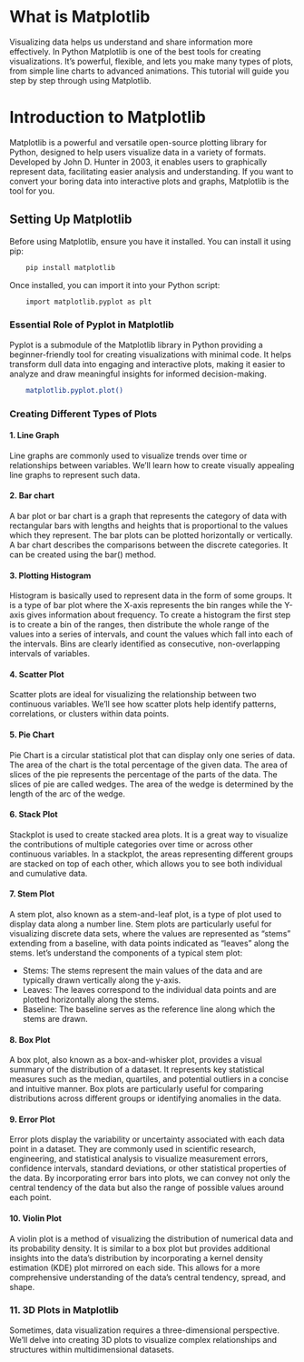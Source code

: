# What is Matplotlib
Visualizing data helps us understand and share information more effectively. In Python Matplotlib is one of the best tools for creating visualizations. It’s powerful, flexible, and lets you make many types of plots, from simple line charts to advanced animations. This tutorial will guide you step by step through using Matplotlib.

# Introduction to Matplotlib
Matplotlib is a powerful and versatile open-source plotting library for Python, designed to help users visualize data in a variety of formats. Developed by John D. Hunter in 2003, it enables users to graphically represent data, facilitating easier analysis and understanding. If you want to convert your boring data into interactive plots and graphs, Matplotlib is the tool for you.

## Setting Up Matplotlib
Before using Matplotlib, ensure you have it installed. You can install it using pip:

```bash
    pip install matplotlib
```

Once installed, you can import it into your Python script:

```bash
    import matplotlib.pyplot as plt
```

### Essential Role of Pyplot in Matplotlib
Pyplot is a submodule of the Matplotlib library in Python providing a beginner-friendly tool for creating visualizations with minimal code. It helps transform dull data into engaging and interactive plots, making it easier to analyze and draw meaningful insights for informed decision-making.

```bash
    matplotlib.pyplot.plot()
```

### Creating Different Types of Plots

#### 1. Line Graph
Line graphs are commonly used to visualize trends over time or relationships between variables. We’ll learn how to create visually appealing line graphs to represent such data.

#### 2. Bar chart
A bar plot or bar chart is a graph that represents the category of data with rectangular bars with lengths and heights that is proportional to the values which they represent. The bar plots can be plotted horizontally or vertically. A bar chart describes the comparisons between the discrete categories. It can be created using the bar() method.

#### 3. Plotting Histogram
Histogram is basically used to represent data in the form of some groups. It is a type of bar plot where the X-axis represents the bin ranges while the Y-axis gives information about frequency. To create a histogram the first step is to create a bin of the ranges, then distribute the whole range of the values into a series of intervals, and count the values which fall into each of the intervals. Bins are clearly identified as consecutive, non-overlapping intervals of variables.

#### 4. Scatter Plot
Scatter plots are ideal for visualizing the relationship between two continuous variables. We’ll see how scatter plots help identify patterns, correlations, or clusters within data points.

#### 5. Pie Chart
Pie Chart is a circular statistical plot that can display only one series of data. The area of the chart is the total percentage of the given data. The area of slices of the pie represents the percentage of the parts of the data. The slices of pie are called wedges. The area of the wedge is determined by the length of the arc of the wedge.

#### 6. Stack Plot
Stackplot is used to create stacked area plots. It is a great way to visualize the contributions of multiple categories over time or across other continuous variables. In a stackplot, the areas representing different groups are stacked on top of each other, which allows you to see both individual and cumulative data.

#### 7. Stem Plot
A stem plot, also known as a stem-and-leaf plot, is a type of plot used to display data along a number line. Stem plots are particularly useful for visualizing discrete data sets, where the values are represented as “stems” extending from a baseline, with data points indicated as “leaves” along the stems. let’s understand the components of a typical stem plot:

* Stems: The stems represent the main values of the data and are typically drawn vertically along the y-axis.
* Leaves: The leaves correspond to the individual data points and are plotted horizontally along the stems.
* Baseline: The baseline serves as the reference line along which the stems are drawn.

#### 8. Box Plot
A box plot, also known as a box-and-whisker plot, provides a visual summary of the distribution of a dataset. It represents key statistical measures such as the median, quartiles, and potential outliers in a concise and intuitive manner. Box plots are particularly useful for comparing distributions across different groups or identifying anomalies in the data.

#### 9. Error Plot
Error plots display the variability or uncertainty associated with each data point in a dataset. They are commonly used in scientific research, engineering, and statistical analysis to visualize measurement errors, confidence intervals, standard deviations, or other statistical properties of the data. By incorporating error bars into plots, we can convey not only the central tendency of the data but also the range of possible values around each point.

#### 10. Violin Plot
A violin plot is a method of visualizing the distribution of numerical data and its probability density. It is similar to a box plot but provides additional insights into the data’s distribution by incorporating a kernel density estimation (KDE) plot mirrored on each side. This allows for a more comprehensive understanding of the data’s central tendency, spread, and shape.

### 11. 3D Plots in Matplotlib
Sometimes, data visualization requires a three-dimensional perspective. We’ll delve into creating 3D plots to visualize complex relationships and structures within multidimensional datasets.
